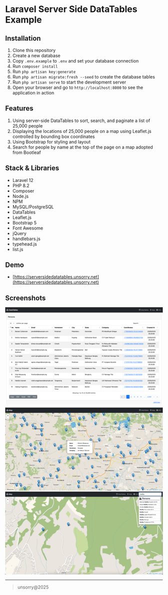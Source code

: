 # Laravel Server Side DataTables Example

## Installation
1. Clone this repository
2. Create a new database
3. Copy `.env.example` to `.env` and set your database connection
4. Run `composer install`
5. Run `php artisan key:generate`
6. Run `php artisan migrate:fresh --seed` to create the database tables
7. Run `php artisan serve` to start the development server
8. Open your browser and go to `http://localhost:8000` to see the application in action

## Features
1. Using server-side DataTables to sort, search, and paginate a list of 25,000 people
2. Displaying the locations of 25,000 people on a map using Leaflet.js controlled by bounding box coordinates
3. Using Bootstrap for styling and layout
4. Search for people by name at the top of the page on a map adopted from Bootleaf

## Stack & Libraries
- Laravel 12
- PHP 8.2
- Composer
- Node.js
- NPM
- MySQL/PostgreSQL
- DataTables
- Leaflet.js
- Bootstrap 5
- Font Awesome
- jQuery
- handlebars.js
- typehead.js
- list.js

## Demo
- [https://serversidedatatables.unsorry.net](https://serversidedatatables.unsorry.net)

## Screenshots
![Screenshot](public/assets/images/datatables.png)
![Screenshot](public/assets/images/map.png)
![Screenshot](public/assets/images/map-search.png)

___
> unsorry@2025